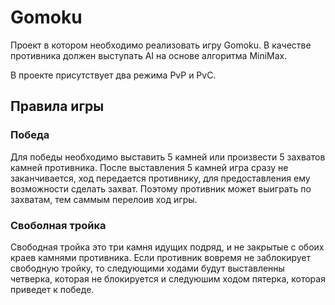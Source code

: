 # Gomoku
Проект в котором необходимо реализовать игру Gomoku. В качестве противника должен выступать AI на основе алгоритма MiniMax.

В проекте присутствует два режима PvP и PvC. 

## Правила игры

### Победа
Для победы необходимо выставить 5 камней или произвести 5 захватов камней противника. После выставления 5 камней игра сразу не заканчивается, ход передается противнику, для предоставления ему возможности сделать захват. Поэтому противник может выиграть по захватам, тем саммым перелоив ход игры.

### Своболная тройка
Свободная тройка это три камня идущих подряд, и не закрытые с обоих краев камнями противника. Если противник вовремя не заблокирует свободную тройку, то следующими ходами будут выставленны четверка, которая не блокируется и следуюшим ходом пятерка, которая приведет к победе. 
